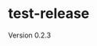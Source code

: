 # test-release

Version 0.2.3

<script src="https://cdn.jsdelivr.net/test-release/0.2.2/test.min.js"></script>
